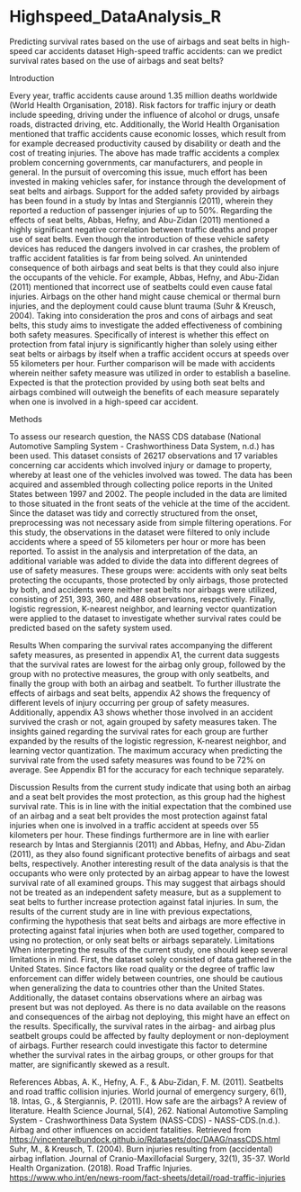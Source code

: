 # Highspeed_DataAnalysis_R
Predicting survival rates based on the use of airbags and seat belts in high-speed car accidents dataset
High-speed traffic accidents: can we predict survival rates based on the use of airbags and seat belts?

Introduction

Every year, traffic accidents cause around 1.35 million deaths worldwide (World Health Organisation, 2018). Risk factors for traffic injury or death include speeding, driving under the influence of alcohol or drugs, unsafe roads, distracted driving, etc. Additionally, the World Health Organisation mentioned that traffic accidents cause economic losses, which result from for example decreased productivity caused by disability or death and the cost of treating injuries. The above has made traffic accidents a complex problem concerning governments, car manufacturers, and people in general. 
In the pursuit of overcoming this issue, much effort has been invested in making vehicles safer, for instance through the development of seat belts and airbags. Support for the added safety provided by airbags has been found in a study by Intas and Stergiannis (2011), wherein they reported a reduction of passenger injuries of up to 50%. Regarding the effects of seat belts, Abbas, Hefny, and Abu-Zidan (2011) mentioned a highly significant negative correlation between traffic deaths and proper use of seat belts. Even though the introduction of these vehicle safety devices has reduced the dangers involved in car crashes, the problem of traffic accident fatalities is far from being solved. An unintended consequence of both airbags and seat belts is that they could also injure the occupants of the vehicle. For example, Abbas, Hefny, and Abu-Zidan (2011) mentioned that incorrect use of seatbelts could even cause fatal injuries. Airbags on the other hand might cause chemical or thermal burn injuries, and the deployment could cause blunt trauma (Suhr & Kreusch, 2004). 
Taking into consideration the pros and cons of airbags and seat belts, this study aims to investigate the added effectiveness of combining both safety measures. Specifically of interest is whether this effect on protection from fatal injury is significantly higher than solely using either seat belts or airbags by itself when a traffic accident occurs at speeds over 55 kilometers per hour. Further comparison will be made with accidents wherein neither safety measure was utilized in order to establish a baseline. Expected is that the protection provided by using both seat belts and airbags combined will outweigh the benefits of each measure separately when one is involved in a high-speed car accident.


Methods

To assess our research question, the NASS CDS database (National Automotive Sampling System - Crashworthiness Data System, n.d.) has been used. This dataset consists of 26217 observations and 17 variables concerning car accidents which involved injury or damage to property, whereby at least one of the vehicles involved was towed. The data has been acquired and assembled through collecting police reports in the United States between 1997 and 2002. The people included in the data are limited to those situated in the front seats of the vehicle at the time of the accident. 
	Since the dataset was tidy and correctly structured from the onset, preprocessing was not necessary aside from simple filtering operations. For this study, the observations in the dataset were filtered to only include accidents where a speed of 55 kilometers per hour or more has been reported. To assist in the analysis and interpretation of the data, an additional variable was added to divide the data into different degrees of use of safety measures. These groups were: accidents with only seat belts protecting the occupants, those protected by only airbags, those protected by both, and accidents were neither seat belts nor airbags were utilized, consisting of 251, 393, 360, and 488 observations, respectively.
Finally, logistic regression, K-nearest neighbor, and learning vector quantization were applied to the dataset to investigate whether survival rates could be predicted based on the safety system used.


Results
When comparing the survival rates accompanying the different safety measures, as presented in appendix A1, the current data suggests that the survival rates are lowest for the airbag only group, followed by the group with no protective measures, the group with only seatbelts, and finally the group with both an airbag and seatbelt. To further illustrate the effects of airbags and seat belts, appendix A2 shows the frequency of different levels of injury occurring per group of safety measures. Additionally, appendix A3 shows whether those involved in an accident survived the crash or not, again grouped by safety measures taken.
The insights gained regarding the survival rates for each group are further expanded by the results of the logistic regression, K-nearest neighbor, and learning vector quantization. The maximum accuracy when predicting the survival rate from the used safety measures was found to be 72% on average. See Appendix B1 for the accuracy for each technique separately. 

Discussion
Results from the current study indicate that using both an airbag and a seat belt provides the most protection, as this group had the highest survival rate. This is in line with the initial expectation that the combined use of an airbag and a seat belt provides the most protection against fatal injuries when one is involved in a traffic accident at speeds over 55 kilometers per hour. These findings furthermore are in line with earlier research by Intas and Stergiannis (2011) and Abbas, Hefny, and Abu-Zidan (2011), as they also found significant protective benefits of airbags and seat belts, respectively. Another interesting result of the data analysis is that the occupants who were only protected by an airbag appear to have the lowest survival rate of all examined groups. This may suggest that airbags should not be treated as an independent safety measure, but as a supplement to seat belts to further increase protection against fatal injuries.
In sum, the results of the current study are in line with previous expectations, confirming the hypothesis that seat belts and airbags are more effective in protecting against fatal injuries when both are used together, compared to using no protection, or only seat belts or airbags separately.
Limitations
When interpreting the results of the current study, one should keep several limitations in mind. First, the dataset solely consisted of data gathered in the United States. Since factors like road quality or the degree of traffic law enforcement can differ widely between countries, one should be cautious when generalizing the data to countries other than the United States.
Additionally, the dataset contains observations where an airbag was present but was not deployed. As there is no data available on the reasons and consequences of the airbag not deploying, this might have an effect on the results. Specifically, the survival rates in the airbag- and airbag plus seatbelt groups could be affected by faulty deployment or non-deployment of airbags. Further research could investigate this factor to determine whether the survival rates in the airbag groups, or other groups for that matter, are significantly skewed as a result.







References
Abbas, A. K., Hefny, A. F., & Abu-Zidan, F. M. (2011). Seatbelts and road traffic collision injuries. World journal of emergency surgery, 6(1), 18.
Intas, G., & Stergiannis, P. (2011). How safe are the airbags? A review of literature. Health Science Journal, 5(4), 262.
National Automotive Sampling System - Crashworthiness Data System (NASS-CDS) - NASS-CDS.(n.d.). Airbag and other influences on accident fatalities. Retrieved from https://vincentarelbundock.github.io/Rdatasets/doc/DAAG/nassCDS.html
Suhr, M., & Kreusch, T. (2004). Burn injuries resulting from (accidental) airbag inflation. Journal of Cranio-Maxillofacial Surgery, 32(1), 35-37.
World Health Organization. (2018). Road Traffic Injuries. https://www.who.int/en/news-room/fact-sheets/detail/road-traffic-injuries
